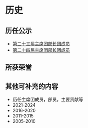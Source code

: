 # 历史

## 历任公示
- [第二十三届主席团部长团成员](http://ygb.hust.edu.cn/info/1059/9900.htm)
- [第二十四届主席团部长团成员](http://ygb.hust.edu.cn/info/1059/10592.htm)
   
## 所获荣誉


## 其他可补充的内容
- 历任主席团成员，部员，主要贡献等
- 2021-2024
- 2016-2020
- 2011-2015
- 2005-2010
